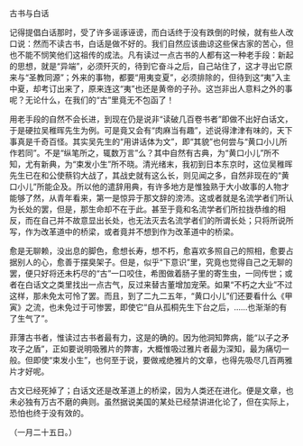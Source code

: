 古书与白话

  

记得提倡白话那时，受了许多谣诼诬谤，而白话终于没有跌倒的时候，就有些人改口说：然而不读古书，白话是做不好的。我们自然应该曲谅这些保古家的苦心，但也不能不悯笑他们这祖传的成法。凡有读过一点古书的人都有这一种老手段：新起的思想，就是“异端”，必须歼灭的，待到它奋斗之后，自己站住了，这才寻出它原来与“圣教同源”；外来的事物，都要“用夷变夏”，必须排除的，但待到这“夷”入主中夏，却考订出来了，原来连这“夷”也还是黄帝的子孙。这岂非出人意料之外的事呢？无论什么，在我们的“古”里竟无不包函了！

用老手段的自然不会长进，到现在仍是说非“读破几百卷书者”即做不出好白话文，于是硬拉吴稚晖先生为例。可是竟又会有“肉麻当有趣”，述说得津津有味的，天下事真是千奇百怪。其实吴先生的“用讲话体为文”，即“其貌”也何尝与“黄口小儿所作若同”。不是“纵笔所之，辄数万言”么？其中自然有古典，为“黄口小儿”所不知，尤有新典，为“束发小生”所不晓。清光绪末，我初到日本东京时，这位吴稚晖先生已在和公使蔡钧大战了，其战史就有这么长，则见闻之多，自然非现在的“黄口小儿”所能企及。所以他的遣辞用典，有许多地方是惟独熟于大小故事的人物才能够了然，从青年看来，第一是惊异于那文辞的滂沛。这或者就是名流学者们所认为长处的罢，但是，那生命却不在于此。甚至于竟和名流学者们所拉拢恭维的相反，而在自己并不故意显出长处，也无法灭去名流学者们的所谓长处；只将所说所写，作为改革道中的桥梁，或者竟并不想到作为改革道中的桥梁。

愈是无聊赖，没出息的脚色，愈想长寿，想不朽，愈喜欢多照自己的照相，愈要占据别人的心，愈善于摆臭架子。但是，似乎“下意识”里，究竟也觉得自己之无聊的罢，便只好将还未朽尽的“古”一口咬住，希图做着肠子里的寄生虫，一同传世；或者在白话文之类里找出一点古气，反过来替古董增加宠荣。如果“不朽之大业”不过这样，那未免太可怜了罢。而且，到了二九二五年，“黄口小儿”们还要看什么《甲寅》之流，也未免过于可惨罢，即使它“自从孤桐先生下台之后，……也渐渐的有了生气了”。

菲薄古书者，惟读过古书者最有力，这是的确的。因为他洞知弊病，能“以子之矛攻子之盾”，正如要说明吸雅片的弊害，大概惟吸过雅片者最为深知，最为痛切一般。但即使“束发小生”，也何至于说，要做戒绝雅片的文章，也得先吸尽几百两雅片才好呢。

古文已经死掉了；白话文还是改革道上的桥梁，因为人类还在进化。便是文章，也未必独有万古不磨的典则。虽然据说美国的某处已经禁讲进化论了，但在实际上，恐怕也终于没有效的。

  

（一月二十五日。）